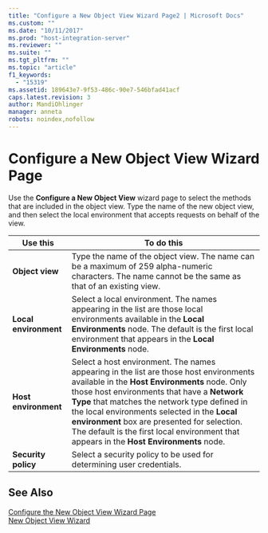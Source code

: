 ```yaml
---
title: "Configure a New Object View Wizard Page2 | Microsoft Docs"
ms.custom: ""
ms.date: "10/11/2017"
ms.prod: "host-integration-server"
ms.reviewer: ""
ms.suite: ""
ms.tgt_pltfrm: ""
ms.topic: "article"
f1_keywords: 
  - "15319"
ms.assetid: 189643e7-9f53-486c-90e7-546bfad41acf
caps.latest.revision: 3
author: MandiOhlinger
manager: anneta
robots: noindex,nofollow
---
```

# Configure a New Object View Wizard Page
Use the **Configure a New Object View** wizard page to select the methods that are included in the object view. Type the name of the new object view, and then select the local environment that accepts requests on behalf of the view.  
  
|Use this|To do this|  
|--------------|----------------|  
|**Object view**|Type the name of the object view. The name can be a maximum of 259 alpha-numeric characters. The name cannot be the same as that of an existing view.|  
|**Local environment**|Select a local environment. The names appearing in the list are those local environments available in the **Local Environments** node. The default is the first local environment that appears in the **Local Environments** node.|  
|**Host environment**|Select a host environment. The names appearing in the list are those host environments available in the **Host Environments** node. Only those host environments that have a **Network Type** that matches the network type defined in the local environments selected in the **Local environment** box are presented for selection. The default is the first local environment that appears in the **Host Environments** node.|  
|**Security policy**|Select a security policy to be used for determining user credentials.|  
  
## See Also  
 [Configure the New Object View Wizard Page](../core/configure-the-new-object-view-wizard-page.md)   
 [New Object View Wizard](../core/new-object-view-wizard.md)